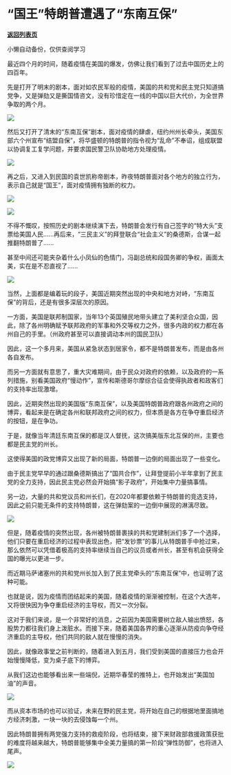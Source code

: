 # “国王”特朗普遭遇了“东南互保”

[**返回列表页**](/gzh/政事堂2019)

小懒自动备份，仅供查阅学习

最近四个月的时间，随着疫情在美国的爆发，仿佛让我们看到了过去中国历史上的四百年。  

  

先是打开了明末的剧本，面对如农民军般的疫情，美国的共和党和民主党只知道搞党争，又是弹劾又是撕国情咨文，没有珍惜定在一线的中国以巨大代价，为全世界争取的两个月。  

  

![](https://mmbiz.qpic.cn/mmbiz_png/rxhS23yu8cNc0rB6FjWuoafCia1Ya9zxGASbqYwiaETedR3MQ3qm7swuAb78xetEaMpy3e1LrOlBzhwTq0uISlIA/640?wx_fmt=png)

  

然后又打开了清末的“东南互保”剧本，面对疫情的肆虐，纽约州州长牵头，美国东部六个州宣布“结盟自保”，将华盛顿的特朗普的指令视为“乱命”不奉诏，组成联盟以协调复工复学问题，并要求国民警卫队协助地方处理疫情。

  
![](https://mmbiz.qpic.cn/mmbiz_png/rxhS23yu8cNc0rB6FjWuoafCia1Ya9zxGgsrrobx34FibtdFzACcKgBSwcI9uf0ltXGP8Y01YkWZmxlojzwfPzWg/640?wx_fmt=png)

  

再之后，又进入到民国的袁世凯称帝剧本，昨夜特朗普面对各个地方的独立行为，表示自己就是“国王”，面对疫情拥有独断的权力。

  

![](https://mmbiz.qpic.cn/mmbiz_png/rxhS23yu8cNc0rB6FjWuoafCia1Ya9zxGhoRcib3yjXgW1G0SoFhf3ommf6DFzdlTDh1qImLictZ0l5tTXqiczjtjw/640?wx_fmt=png)

![](https://mmbiz.qpic.cn/mmbiz_png/rxhS23yu8cNc0rB6FjWuoafCia1Ya9zxGqx4qGOhTQkfyhmk3ib5q5ZSGw9FVq2xDfZWpXxnEIU7ib5R0sZ2Wic7eg/640?wx_fmt=png)

  

不得不慨叹，按照历史的剧本继续演下去，特朗普会发行有自己签字的“特大头”支票给美国人民......再后来，“三民主义”的拜登联合“社会主义”的桑德斯，合谋一起推翻特朗普了......

  

甚至中间还可能夹杂着什么小凤仙的色情门，冯副总统和段国务卿的争权，画面太美，实在是不忍直视了......

  

![](https://mmbiz.qpic.cn/mmbiz_jpg/rxhS23yu8cNc0rB6FjWuoafCia1Ya9zxGhngCvWoa9hp4LoG7G1WBLZxUj2yp8p98zooOO6xAsDv4xDkdXlTl1Q/640?wx_fmt=jpeg)

  

当然，上面都是编着玩的段子，美国近期突然出现的中央和地方对峙，“东南互保”的背后，还是有很多深层次的原因。

  

一方面，美国是联邦制国家，当年13个英国殖民地带头建立了美利坚合众国，因此，除了各州明确赋予联邦政府的军事和外交等权力之外，很多内政的权力都在各州自己的手里。（州政府甚至可以直接调动本州的国民卫队）

  

因此，这一个多月来，美国从紧急状态到居家令，都不是特朗普发布，而是由各州各自发布。

  

而另一方面就有意思了，重大灾难期间，由于民众对政府的依赖，以及政府的一系列措施，别看美国政府“慢动作”，宣传和斯德哥尔摩综合征会使得执政者和政客们的支持率出现激增。

  
因此，近期突然出现的美国版“东南互保”，以及美国特朗普政府跟各州政府之间的博弈，看起来是在确定各州和联邦政府之间的权力，但本质是各方在争夺重启经济的按钮，是在争功。

  

于是，就像当年清廷东南互保的都是汉人督抚，这次搞美版东北互保的州，主要也都是民主党的州长。

  

这使得美国的政党博弈又出现了新的局面，特朗普一边倒的局面出现了一些变化。  

  

由于民主党早早的通过跟桑德斯搞出了“国共合作”，让拜登提前小半年拿到了民主党的全力支持，因此民主党必然会开始搞“影子政府”，开始集中力量搞事情。

  

另一边，大量的共和党议员和州长们，在2020年都要依赖于特朗普的竞选支持，因此之前只能无条件的支持特朗普，这在弹劾案的一边倒中展现的淋漓尽致。  

  

![](https://mmbiz.qpic.cn/mmbiz_jpg/rxhS23yu8cNc0rB6FjWuoafCia1Ya9zxG4IA7vib4cRw8YibqiaIoKKa6G3nyN8z6VaZxibiaycHmg4eVia8OPYB1Z0Yw/640?wx_fmt=jpeg)

  

但是，随着疫情的突然出现，各州被特朗普裹挟的共和党建制派们多了一个选择，他们只要在重启经济的过程中表现出色，把“发钞票”的事儿从特朗普手中抢过来，那么依然可以凭借着极高的支持率继续当自己的议员或者州长，甚至有机会获得全国的曝光以更进一步。

  

而近期马萨诸塞州的共和党州长加入到了民主党牵头的“东南互保”中，也证明了这种可能。

  

也就是说，因为疫情而团结起来的美国，随着疫情的渐渐被控制，在这个大选年，又将很快因为争夺重启经济的主导权，而又一次分裂。

  

这对于我们来说，是一个非常好的消息，之前因为美国需要树立敌人输出愤怒，各股势力都往我们身上泼脏水。而接下来，随着美国各界的重心逐渐从防疫向争夺经济重启的主导权，他们共同的敌人就在慢慢的消失。

  

因此，就像政事堂之前判断的，随着进入到五月，我们受到美国的直接压力也会开始慢慢降低，变为桌子底下的博弈。  

  

从我们这边也能够看出来一些端倪，近期华春莹的推特上，也开始发出“美国加油”的声音。  

  

![](https://mmbiz.qpic.cn/mmbiz_jpg/rxhS23yu8cNc0rB6FjWuoafCia1Ya9zxG3BcjzSSib11XpC1HOqXhKvpFlkxXpJLMonZP2RwzahyeHUjsn0BJkIw/640?wx_fmt=jpeg)

  

而从资本市场的也可以验证，未来在野的民主党，将开始在自己的根据地里面搞地方经济刺激，一块一块的去侵蚀每一个州。

  

因此特朗普拥有两党强力支持的救疫阶段，也将结束，接下来财政部救援政策获批的难度将越来越大，特朗普能够集中全美力量搞的第一阶段“弹性防御”，也将进入尾声。

  

![](https://mmbiz.qpic.cn/mmbiz_jpg/rxhS23yu8cPp0iaKAfe0ZsWfgGcY72o9Nror8TicrtnlDsqzY7y4Kum4fM3X0FMEGlbvm9HvZUiaETSnLt4DHNLbQ/640?wx_fmt=jpeg)

